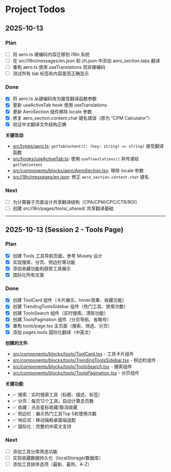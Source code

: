 # Project Todos

## 2025-10-13

### Plan

- [ ] 将 aero.ts 硬编码内容迁移到 i18n 系统
- [ ] 在 src/i18n/messages/en.json 和 zh.json 中添加 aero_section.tabs 翻译
- [ ] 重构 aero.ts 使用 useTranslations 而非硬编码
- [ ] 测试所有 tab 标签和内容是否正确显示

### Done

- [x] 将 aero.ts 从硬编码改为接受翻译函数参数
- [x] 更新 useActiveTab hook 使用 useTranslations
- [x] 更新 AeroSection 组件移除 locale 参数
- [x] 修复 aero_section.content.chat 键名错误（原为 "CPM Calculator"）
- [x] 验证中文翻译文件结构正确

**关键改动**:

- [src/types/aero.ts](src/types/aero.ts): `getTabContent(t: (key: string) => string)` 接受翻译函数
- [src/hooks/useActiveTab.ts](src/hooks/useActiveTab.ts): 使用 `useTranslations()` 并传递给 `getTabContent`
- [src/components/blocks/aero/AeroSection.tsx](src/components/blocks/aero/AeroSection.tsx): 移除 locale 参数
- [src/i18n/messages/en.json](src/i18n/messages/en.json): 修正 `aero_section.content.chat` 键名

### Next

- [ ] 为计算器子页面设计共享翻译结构（CPA/CPM/CPC/CTR/ROI）
- [ ] 创建 src/i18n/pages/tools/_shared/ 共享翻译基础

---

## 2025-10-13 (Session 2 - Tools Page)

### Plan

- [x] 创建 Tools 工具导航页面，参考 Musely 设计
- [x] 实现搜索、分页、侧边栏等功能
- [x] 添加收藏功能和趋势工具展示
- [x] 国际化所有文案

### Done

- [x] 创建 ToolCard 组件（卡片展示、hover效果、收藏功能）
- [x] 创建 TrendingToolsSidebar 组件（热门工具、使用次数）
- [x] 创建 ToolsSearch 组件（实时搜索、清除功能）
- [x] 创建 ToolsPagination 组件（分页导航、省略号）
- [x] 重构 tools/page.tsx 主页面（搜索、筛选、分页）
- [x] 添加 pages.tools 国际化翻译（中英文）

**创建的文件**:

- [src/components/blocks/tools/ToolCard.tsx](src/components/blocks/tools/ToolCard.tsx) - 工具卡片组件
- [src/components/blocks/tools/TrendingToolsSidebar.tsx](src/components/blocks/tools/TrendingToolsSidebar.tsx) - 侧边栏组件
- [src/components/blocks/tools/ToolsSearch.tsx](src/components/blocks/tools/ToolsSearch.tsx) - 搜索组件
- [src/components/blocks/tools/ToolsPagination.tsx](src/components/blocks/tools/ToolsPagination.tsx) - 分页组件

**关键功能**:

- ✅ 搜索：实时搜索工具（标题、描述、标签）
- ✅ 分页：每页12个工具，自动计算总页数
- ✅ 收藏：点击星标收藏/取消收藏
- ✅ 侧边栏：展示热门工具Top 5和使用次数
- ✅ 响应式：移动端和桌面端适配
- ✅ 国际化：完整的中英文支持

### Next

- [ ] 添加工具分类筛选功能
- [ ] 实现收藏数据持久化（localStorage/数据库）
- [ ] 添加工具排序选项（最新、最热、A-Z）
